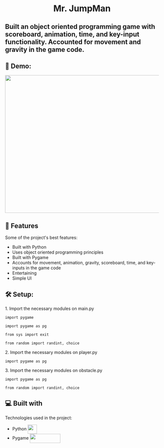 <h1 align="center" id="title">Mr. JumpMan</h1>

<h2 id="description">
Built an object oriented programming game with scoreboard, animation, time, and key-input functionality. Accounted for movement and gravity in the game code.</h2>

<h2>🚀 Demo: </h2>
  <img src="https://user-images.githubusercontent.com/125917603/224814030-75634ad3-4a8d-4e79-9216-d92d4cd9f928.gif" width="800" height="450" align="center"/>
</h2>

<h2>🧐 Features</h2>

Some of the project's best features:

*   Built with Python
*   Uses object oriented programming principles
*   Built with Pygame
*   Accounts for movement, animation, gravity, scoreboard, time, and key-inputs in the game code
*   Entertaining
*   Simple UI

<h2>🛠️ Setup:</h2>

<p>1. Import the necessary modules on main.py</p>

```
import pygame
```

```
import pygame as pg
```

```
from sys import exit
```

```
from random import randint, choice
```

<p>2. Import the necessary modules on player.py</p>

```
import pygame as pg
```

<p>3. Import the necessary modules on obstacle.py</p>

```
import pygame as pg
```

```
from random import randint, choice
```


<h2>💻 Built with</h2>

Technologies used in the project:

*   Python <img src="https://cdn.iconscout.com/icon/free/png-512/python-2-226051.png?f=avif&w=512" width="30" height="30" align="center"/>
*   Pygame <img src="https://upload.wikimedia.org/wikipedia/commons/thumb/b/be/Pygame_logo.svg/2560px-Pygame_logo.svg.png" width="100" height="30" align="center"/>
